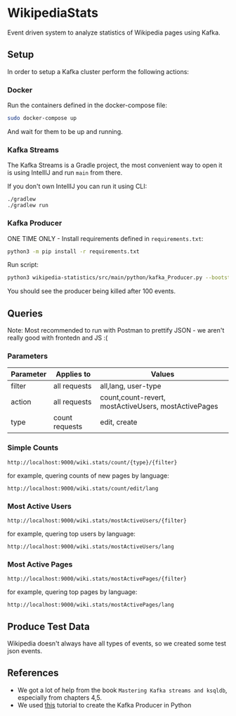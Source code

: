 # WikipediaStats
Event driven system to analyze statistics of Wikipedia pages using Kafka.

## Setup
In order to setup a Kafka cluster perform the following actions:

### Docker
Run the containers defined in the docker-compose file:

```bash
sudo docker-compose up
```

And wait for them to be up and running.

### Kafka Streams
The Kafka Streams is a Gradle project, the most convenient way to open it is using IntellIJ and run `main` from there.

If you don't own IntellIJ you can run it using CLI:
```
./gradlew
./gradlew run
```

### Kafka Producer
ONE TIME ONLY - Install requirements defined in `requirements.txt`:

```bash
python3 -m pip install -r requirements.txt
```

Run script:
```bash
python3 wikipedia-statistics/src/main/python/kafka_Producer.py --bootstrap-server localhost:29092 --topic-name wikipedia-events --events-to-produce 100
```
You should see the producer being killed after 100 events.

## Queries
Note: Most recommended to run with Postman to prettify JSON - we aren't really good with frontedn and JS :(

### Parameters
| Parameter   | Applies to   | Values                  |
| ----------- | ----------   | -----------             |
| filter      | all requests | all,lang, user-type |
| action      | all requests | count,count-revert, mostActiveUsers, mostActivePages |
| type        | count requests | edit, create

### Simple Counts
`http://localhost:9000/wiki.stats/count/{type}/{filter}`

for example, quering counts of new pages by language:
```
http://localhost:9000/wiki.stats/count/edit/lang
```

### Most Active Users
`http://localhost:9000/wiki.stats/mostActiveUsers/{filter}`

for example, quering top users by language:
```
http://localhost:9000/wiki.stats/mostActiveUsers/lang
```

### Most Active Pages
`http://localhost:9000/wiki.stats/mostActivePages/{filter}`

for example, quering top pages by language:
```
http://localhost:9000/wiki.stats/mostActivePages/lang
```

## Produce Test Data
Wikipedia doesn't always have all types of events, so we created some test json events.

## References
- We got a lot of help from the book `Mastering Kafka streams and ksqldb`, especially from chapters 4,5.
- We used [this](https://towardsdatascience.com/introduction-to-apache-kafka-with-wikipedias-eventstreams-service-d06d4628e8d9) tutorial to create the Kafka Producer in Python







